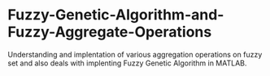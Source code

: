 # Fuzzy-Genetic-Algorithm-and-Fuzzy-Aggregate-Operations
Understanding and implentation of various aggregation operations on fuzzy set and also deals with implenting Fuzzy Genetic Algorithm in MATLAB.

